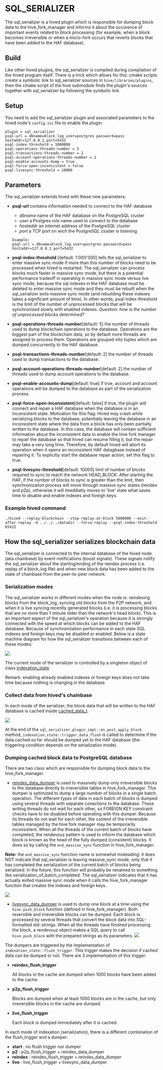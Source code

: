 # SQL_SERIALIZER
The sql_serializer is a hived plugin which is responsible for dumping block data to the hive_fork_manager and informs it about the occurence of important events related to block processing (for example, when a block becomes irreversible or when a micro-fork occurs that reverts blocks that have been added to the HAF database).

## Build
Like other hived plugins, the sql_serializer is compiled during compilation of the hived program itself.
There is a trick which allows for this: cmake scripts create a symbolic
link to sql_serializer sources in `hive/libraries/plugins`, then the cmake script of the hive submodule finds the plugin's sources together with sql_serializer by following the symbolic link.

## Setup
You need to add the sql_serializer plugin and associated parameters to the hived node's `config.ini` file to enable the plugin.

```
plugin = sql_serializer
psql-url = dbname=block_log user=postgres password=pass hostaddr=127.0.0.1 port=5432
psql-index-threshold = 1000000
psql-operations-threads-number = 5
psql-transactions-threads-number = 2
psql-account-operations-threads-number = 2
psql-enable-accounts-dump = true
psql-force-open-inconsistent = false
psql-livesync-threshold = 10000
```

## Parameters
The sql_serializer extends hived with these new parameters:
* **psql-url** contains information needed to connect to the HAF database
    - *dbname* name of the HAF database on the PostgreSQL cluster
    - *user* a Postgres role name used to connect to the database
    - *hostaddr* an internet address of the PostgreSQL cluster
    - *port* a TCP port on wich the PostgreSQL cluster is listening

  ```
  Example:
  psql-url = dbname=block_log user=postgres password=pass hostaddr=127.0.0.1 port=5432
  ```
* **psql-index-threshold** [default: 1'000'000] tells the sql_serializer to enter massive sync mode if more than this number of blocks need to be processed when hived is restarted. The sql_serializer can process blocks much faster in massive sync mode, but there is a potential performance tradeoff in operating in massive sync mode versus live sync mode, because the sql indexes in the HAF database must be deleted to enter massive sync mode and they must be rebuilt when the sql_serializer exits massive sync mode (and rebuilding these indexes takes a significant amount of time). In other words, psql-index-threshold is the limit of the number of unprocessed blocks that will be synchronized slowly with enabled indexes. *Question: how is the number of unprocessed blocks determined?*
* **psql-operations-threads-number**[default: 5] the number of threads used to dump blockchain operations to the database. Operations are the biggest part of the blockchain data, so by default more threads are assigned to process them. Operations are grouped into tuples which are dumped concurrently to the HAF database.
* **psql-transactions-threads-number**[default: 2] the number of threads used to dump transactions to the database.
* **psql-account-operations-threads-number**[default: 2] the number of threads used to dump account operations to the database.
* **psql-enable-accounts-dump**[default: true] if true, account and account operations will be dumped to the database as part of the serialization process.
* **psql-force-open-inconsistent**[default: false] if true, the plugin will connect and repair a HAF database when the database is in an inconsistent state. Motivation for this flag: Hived may crash while serializing blocks to the database, potentially leaving the database in an inconsistent state where the data from a block has only been partially written to the database. In this case, the database will contain sufficient information about the inconsistent data to enable the hive fork manager to repair the database so that hived can resume filling it, but the repair may take a very long time. Therefore, by default hived will abort its operation when it opens an inconsistent HAF datagbase instead of repairing it. To explicitly start the database repair action, set this flag to true.
* **psql-livesync-threshold**[default: 10000] limit of number of blocks required to sync to reach the network HEAD_BLOCK. After starting the HAF, if the number of blocks to sync is 
  greater than the limit, then synchronization process will move through massive sync states (reindex and p2p), otherwise it will imeddiatly moves to 'live' state what saves time to
  disable and enable indexes and foreigh keys. 

### Example hived command

	./hived --replay-blockchain --stop-replay-at-block 5000000 --exit-after-replay -d ../../../datadir --force-replay --psql-index-threshold 65432

## How the sql_serializer serializes blockchain data
The sql_serializer is connected to the internal database of the hived node (aka chainbase) by event notifications (boost signals). These signals notify the sql_serializer about the starting/ending of the reindex process (i.e. replay of a block_log file) and when new block data has been added to the state of chainbase from the peer-to-peer network.

### Serialization modes
The sql_serializer works in different modes when the node is: reindexing blocks from the block_log, syncing old blocks from the P2P network, and when it is live syncing recently generated blocks (i.e. it is processing blocks that are no more than 1 minute older than the network's head block). This is an important aspect of the sql_serializer's operation because it is strongly connected with the speed at which blocks can be added to the HAF database.
Because of synchronization performance in each state SQL indexes and foreign keys may be disabled or enabled.
Below is a state machine diagram for how the sql_serializer transitions between each of these modes:

![](./doc/sync_state_machine.png)

The current mode of the serializer is controlled by a singleton object of class [indexation_state](./include/hive/plugins/sql_serializer/indexation_state.hpp).

Remark: enabling already enabled indexes or foreign keys does not take time because nothing is changing in the database.

### Collect data from hived's chainbase
In each mode of the serializer, the block data that will be written to the HAF database is cached inside [cached_data_t](./include/hive/plugins/sql_serializer/cached_data.h). 

![](./doc/collecting_block_in_cache.png)

At the end of the ```sql_serializer_plugin_impl::on_post_apply_block``` method,  ```indexation_state::trigger_data_flush``` is called to determine if
the data cached so far should be dumped yet to the HAF database (the triggering condition depends on the serialization mode).

### Dumping cached block data to PostgreSQL database
There are two class which are responsible for dumping block data to the hive_fork_manager.
- [reindex_data_dumper](./include/hive/plugins/sql_serializer/reindex_data_dumper.h) is used to massively dump only irreversible blocks to the database directly to irreversible tables in hive_fork_manager. This dumper is optimized to dump a large number of blocks in a single batch operation. The different types of data in each batch of blocks is dumped using several threads with separate conections to the database. These writing threads do not wait for each other, so FOREIGN KEY constraint checks have to be disabled before operating with this dumper. Because its threads do not wait for each other, the content of the irreversible tables managed by the hive fork manager may be temporarily inconsistent. When all the threads of the current batch of blocks have completed, the rendevouz pattern is used to inform the database which block is known as the head of the fully dumped (consistent) blocks. It does so by calling the `end_massive_sync` function in hive_fork_manager.

**Note:** the `end_massive_sync` function name is somewhat misleading: it does NOT indicate that sql_serializer is leaving massive_sync mode, only that it has completed the serialization of the current batch of blocks being serialized. In the future, this function will probably be renamed to something like serialization_of_batch_completed. The sql_serializer indicates that it has actually exited massive sync mode when it calls the hive_fork_manager function that creates the indexes and foreign keys.
  
  ![](./doc/reindex_dumper.png)
- [livesync_data_dumper](./include/hive/plugins/sql_serializer/livesync_data_dumper.h) is used to dump one block at a time using the `hive.push_block` function (defined in hive_fork_manager). Both reversible and irreversible blocks can be dumped. Each block is processed by several threads that convert the block data into SQL-formatted std::strings. When all the threads have finished processing the block, a rendevouz object makes a SQL query to call `hive.push_block` with the prepared strings as its parameters.
  ![](./doc/livesync_dumper.png)

The dumpers are triggered by the implementation of `indexation_state::flush_trigger`. This trigger makes the decision if cached data can be dumped or not. There are 3 implementation of this trigger:
- **reindex_flush_trigger**
  <p>All blocks in the cache are dumped when 1000 blocks have been added to the cache.
- **p2p_flush_trigger**
  <p>Blocks are dumped when at least 1000 blocks are in the cache, but only irreversible blocks in the cache are dumped.
- **live_flush_trigger**
  <p>Each block is dumped immediately after it is cached.

In each mode of indexation (serialization), there is a different combination of the flush_trigger and a dumper:
- **start** : no flush trigger nor dumper
- **p2** : p2p_flush_trigger + reindex_data_dumper
- **reindex** : reindex_flush_trigger + reindex_data_dumper
- **live** : live_flush_trigger + livesync_data_dumper
